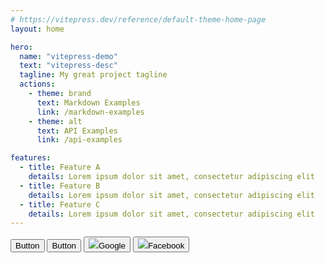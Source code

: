 ```yaml
---
# https://vitepress.dev/reference/default-theme-home-page
layout: home

hero:
  name: "vitepress-demo"
  text: "vitepress-desc"
  tagline: My great project tagline
  actions:
    - theme: brand
      text: Markdown Examples
      link: /markdown-examples
    - theme: alt
      text: API Examples
      link: /api-examples

features:
  - title: Feature A
    details: Lorem ipsum dolor sit amet, consectetur adipiscing elit
  - title: Feature B
    details: Lorem ipsum dolor sit amet, consectetur adipiscing elit
  - title: Feature C
    details: Lorem ipsum dolor sit amet, consectetur adipiscing elit
---
```


<div class="VPFeatures VPHomeFeatures">
<div class="container">
<div class="item">
<div class="item grid-3">
<button class="opd-btn -primary ml-2">Button</button>
<button class="opd-btn -social">Button</button>
<button class="opd-btn -social">
<img src="https://encrypted-tbn0.gstatic.com/images?q=tbn:ANd9GcRu1PJmT_THldF0n5APcmt9p10utgu6KSw4cH2fQ5Xhpw&s">Google</button> 
<button class="opd-btn -social"><img src="https://encrypted-tbn0.gstatic.com/images?q=tbn:ANd9GcTqIS2JOJG6MMTQUuXP3hSs_VA3GRRVK4ff_36Uzdooag&s">Facebook</button>
</div>
</div>
</div>
</div>